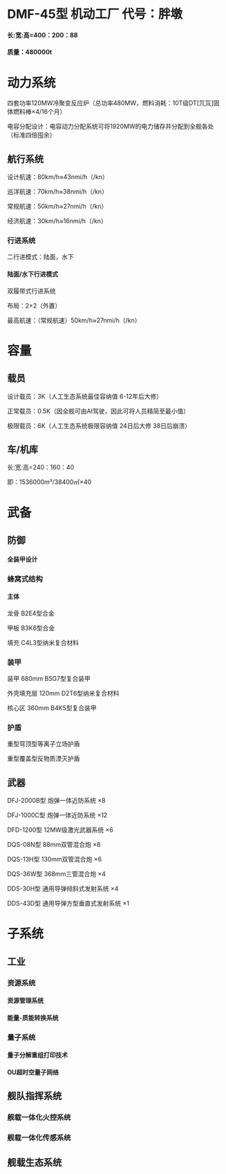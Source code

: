 # DMF-45型  机动工厂 代号：胖墩
#### 长:宽:高=400：200：88
#### 质量：480000t

# 动力系统
四套功率120MW冷聚变反应炉（总功率480MW，燃料消耗：10T级DT[氘氚]固体燃料棒×4/16个月）

电容分配设计：电容动力分配系统可将1920MW的电力储存并分配到全舰各处（标准四倍囤余）

## 航行系统
设计航速：80km/h≈43nmi/h（/kn）

巡洋航速：70km/h≈38nmi/h（/kn）

常规航速：50km/h≈27nmi/h（/kn）

经济航速：30km/h≈16nmi/h（/kn）

### 行进系统
二行进模式：陆面，水下

#### 陆面/水下行进模式
双履带式行进系统

布局：2×2（外置）

最高航速：（常规航速）50km/h≈27nmi/h（/kn）

# 容量

## 载员
设计载员：3K（人工生态系统最佳容纳值 6-12年后大修）

正常载员：0.5K（因全舰可由AI驾驶，因此可将人员精简至最小值）

极限载员：6K（人工生态系统极限容纳值 24日后大修 38日后崩溃）

## 车/机库
长:宽:高=240：160：40

即：1536000m³/38400㎡×40

# 武备

## 防御
#### 全装甲设计
### 蜂窝式结构
#### 主体
龙骨 B2E4型合金

甲板 B3K6型合金

填充 C4L3型纳米复合材料
### 装甲
装甲 680mm B5G7型复合装甲

外壳填充层 120mm D2T6型纳米复合材料

核心区 360mm B4K5型复合装甲
### 护盾
重型穹顶型等离子立场护盾

重型覆盖型反物质湮灭护盾

## 武器
DFJ-2000B型 炮弹一体近防系统 ×8

DFJ-1000C型 炮弹一体近防系统 ×12

DFD-1200型 12MW级激光武器系统 ×6

DQS-08N型 88mm双管混合炮 ×8

DQS-13H型 130mm双管混合炮 ×6

DQS-36W型 368mm三管混合炮 ×4

DDS-30H型 通用导弹倾斜式发射系统 ×4

DDS-43D型 通用导弹方型垂直式发射系统 ×1


# 子系统
## 工业
### 资源系统
#### 资源管理系统
#### 能量-质能转换系统
### 量子系统
#### 量子分解重组打印技术
#### OU超时空量子网络

## 舰队指挥系统
### 舰载一体化火控系统
### 舰载一体化传感系统

## 舰载生态系统
### 
